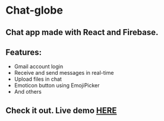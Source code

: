 # Chat-globe

## Chat app made with React and Firebase.

## Features:
- Gmail account login
- Receive and send messages in real-time 
- Upload files in chat
- Emoticon button using EmojiPicker 
- And others

## Check it out. Live demo [HERE](https://chatglobe-ac09d.web.app/)
